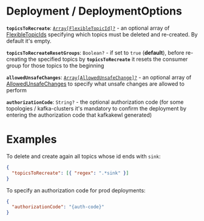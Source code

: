 # Deployment / DeploymentOptions

**`topicsToRecreate`**: [`Array[FlexibleTopicId]?`](../FlexibleTopicId.md) - an optional array of [FlexibleTopicIds](../FlexibleTopicId.md) specifying which topics must be deleted and re-created. By default it's empty.

**`topicsToRecreateResetGroups`**: `Boolean?` - if set to `true` (**default**), before re-creating the specified topics by **`topicsToRecreate`** it resets the consumer group for those topics to the beginning

**`allowedUnsafeChanges`**: [`Array[AllowedUnsafeChange]?`](AllowedUnsafeChange.md) - an optional array of [AllowedUnsafeChanges](AllowedUnsafeChange.md) to specify what unsafe changes are allowed to perform

**`authorizationCode`**: `String?` - the optional authorization code (for some topologies / kafka-clusters it's mandatory to confirm the deployment by entering the authorization code that kafkakewl generated)

# Examples

To delete and create again all topics whose id ends with `sink`:
```json
{
  "topicsToRecreate": [{ "regex": ".*sink" }]
}
```

To specify an authorization code for prod deployments:
```json
{
  "authorizationCode": "{auth-code}"
}
```
